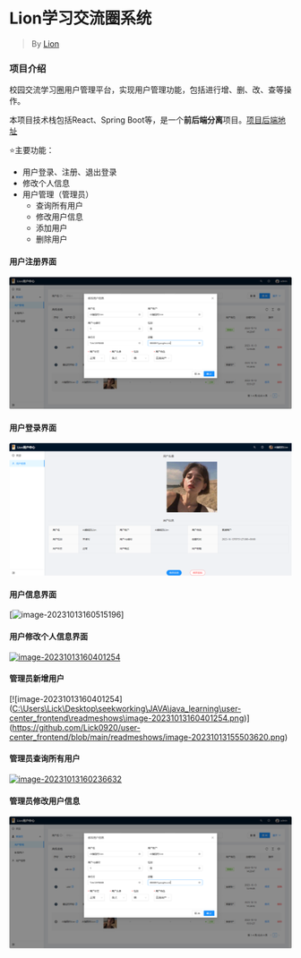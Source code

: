 # Lion学习交流圈系统

> By [Lion](https://github.com/Lick0920)

### 项目介绍

校园交流学习圈用户管理平台，实现用户管理功能，包括进行增、删、改、查等操作。

本项目技术栈包括React、Spring Boot等，是一个**前后端分离**项目。[项目后端地址](https://github.com/Lick0920/user-center_backend)

⭐主要功能：

- 用户登录、注册、退出登录
- 修改个人信息
- 用户管理（管理员）
  - 查询所有用户
  - 修改用户信息
  - 添加用户
  - 删除用户

#### 用户注册界面
![image](./readmeshows/image-20231013155503620.png)

#### 用户登录界面

[![image-20231013160515196](https://github.com/Lick0920/user-center_frontend/blob/main/readmeshows/image-20231013155321985.png)](https://github.com/Lick0920/user-center_frontend/blob/main/readmeshows/image-20231013160515196.png)

#### 用户信息界面

[![image-20231013160515196]([https://github.com/Lick0920/user-center_frontend/blob/main/readmeshows/image-20231013155321985.png](https://github.com/Lick0920/user-center_frontend/blob/main/readmeshows/image-20231013153745494.png))]

#### 用户修改个人信息界面

[![image-20231013160401254](C:\Users\Lick\Desktop\seekworking\JAVA\java_learning\user-center_frontend\readmeshows\image-20231013160401254.png)](https://github.com/Lick0920/user-center_frontend/blob/main/readmeshows/image-20231013155503620.png)

#### 管理员新增用户
[![image-20231013160401254]([C:\Users\Lick\Desktop\seekworking\JAVA\java_learning\user-center_frontend\readmeshows\image-20231013160401254.png](https://github.com/Lick0920/user-center_frontend/blob/main/readmeshows/image-202310131558302551.png
))](https://github.com/Lick0920/user-center_frontend/blob/main/readmeshows/image-20231013155503620.png)

#### 管理员查询所有用户

[![image-20231013160236632](C:\Users\Lick\Desktop\seekworking\JAVA\java_learning\user-center_frontend\readmeshows\image-20231013160236632.png)](https://github.com/Lick0920/user-center_frontend/blob/main/readmeshows/image-20231013160236632.png)

#### 管理员修改用户信息

![image](./readmeshows/image-20231013155503620.png)
